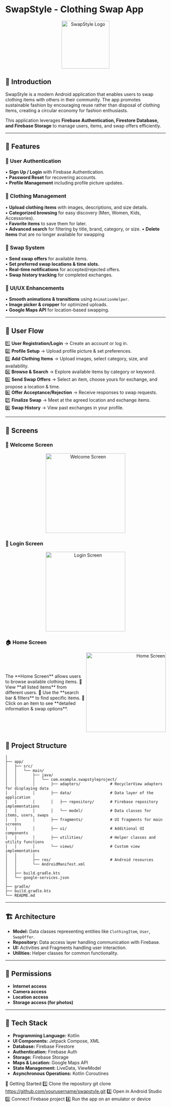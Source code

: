 # SwapStyle - Clothing Swap App 

<p align="center">
  <img src="photos/app_logo.png" alt="SwapStyle Logo" width="150">
</p>

## 📌 Introduction
SwapStyle is a modern Android application that enables users to swap clothing items with others in their community. The app promotes sustainable fashion by encouraging reuse rather than disposal of clothing items, creating a circular economy for fashion enthusiasts.

This application leverages **Firebase Authentication, Firestore Database, and Firebase Storage** to manage users, items, and swap offers efficiently.

---

## 🚀 Features

### 🔑 User Authentication
• **Sign Up / Login** with Firebase Authentication.  
• **Password Reset** for recovering accounts.  
• **Profile Management** including profile picture updates.

### 👕 Clothing Management
• **Upload clothing items** with images, descriptions, and size details.  
• **Categorized browsing** for easy discovery (Men, Women, Kids, Accessories).  
• **Favorite items** to save them for later.  
• **Advanced search** for filtering by title, brand, category, or size.
• **Delete items** that are no longer available for swapping

### 🔄 Swap System
• **Send swap offers** for available items.  
• **Set preferred swap locations & time slots.**  
• **Real-time notifications** for accepted/rejected offers.  
• **Swap history tracking** for completed exchanges.

### 🎨 UI/UX Enhancements
• **Smooth animations & transitions** using `AnimationHelper`.  
• **Image picker & cropper** for optimized uploads.  
• **Google Maps API** for location-based swapping.

---

## 📲 User Flow

1️⃣ **User Registration/Login** → Create an account or log in.  
2️⃣ **Profile Setup** → Upload profile picture & set preferences.  
3️⃣ **Add Clothing Items** → Upload images, select category, size, and availability.  
4️⃣ **Browse & Search** → Explore available items by category or keyword.  
5️⃣ **Send Swap Offers** → Select an item, choose yours for exchange, and propose a location & time.  
6️⃣ **Offer Acceptance/Rejection** → Receive responses to swap requests.  
7️⃣ **Finalize Swap** → Meet at the agreed location and exchange items.  
8️⃣ **Swap History** → View past exchanges in your profile.

---

## 📸 Screens

### 👋 Welcome Screen
<p align="center">
  <img src="photos/welcome_screen.png" alt="Welcome Screen" width="250">
</p>  

### 🔑 Login Screen
<p align="center">
  <img src="photos/login_screen.png" alt="Login Screen" width="250">
</p>

### 🏠 Home Screen  
<div style="display: flex; align-items: center;">
  <div style="flex: 1;">
    The **Home Screen** allows users to browse available clothing items.  
    🔹 View **all listed items** from different users.  
    🔹 Use the **search bar & filters** to find specific items.  
    🔹 Click on an item to see **detailed information & swap options**.  
  </div>
  <div style="flex: 1; text-align: right;">
    <img src="photos/home_screen.png" alt="Home Screen" width="250">
  </div>
</div>


## 📂 Project Structure
```SwapStyleProject/
│
├── app/
│   ├── src/
│   │   └── main/
│   │       ├── java/
│   │       │   └── com.example.swapstyleproject/
│   │       │       ├── adapters/             # RecyclerView adapters for displaying data
│   │       │       ├── data/                 # Data layer of the application
│   │       │       │   ├── repository/       # Firebase repository implementations
│   │       │       │   └── model/            # Data classes for items, users, swaps
│   │       │       ├── fragments/            # UI fragments for main screens
│   │       │       ├── ui/                   # Additional UI components
│   │       │       ├── utilities/            # Helper classes and utility functions
│   │       │       └── views/                # Custom view implementations
│   │       │
│   │       ├── res/                          # Android resources
│   │       └── AndroidManifest.xml           
│   │
│   ├── build.gradle.kts                      
│   └── google-services.json                  
│
├── gradle/                                   
├── build.gradle.kts                          
└── README.md                                 
```

---

## 🏗️ Architecture

- **Model:** Data classes representing entities like `ClothingItem`, `User`, `SwapOffer`.
- **Repository:** Data access layer handling communication with Firebase.
- **UI:** Activities and Fragments handling user interaction.
- **Utilities:** Helper classes for common functionality.

---

## 🔐 Permissions

- **Internet access**
- **Camera access**
- **Location access**
- **Storage access (for photos)**

---

## 🔧 Tech Stack

- **Programming Language:** Kotlin
- **UI Components:** Jetpack Compose, XML
- **Database:** Firebase Firestore
- **Authentication:** Firebase Auth
- **Storage:** Firebase Storage
- **Maps & Location:** Google Maps API
- **State Management:** LiveData, ViewModel
- **Asynchronous Operations:** Kotlin Coroutines


🎉 Getting Started
1️⃣ Clone the repository
git clone https://github.com/yourusername/swapstyle.git
2️⃣ Open in Android Studio
3️⃣ Connect Firebase project
4️⃣ Run the app on an emulator or device


